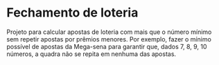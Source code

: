 # Fechamento de loteria

Projeto para calcular apostas de loteria com mais que o número mínimo sem repetir apostas por prêmios menores. Por exemplo, fazer o mínimo possível de apostas da Mega-sena para garantir que, dados 7, 8, 9, 10 números, a quadra não se repita em nenhuma das apostas.  